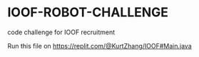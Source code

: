# IOOF-ROBOT-CHALLENGE
code challenge for IOOF recruitment

Run this file on https://replit.com/@KurtZhang/IOOF#Main.java
